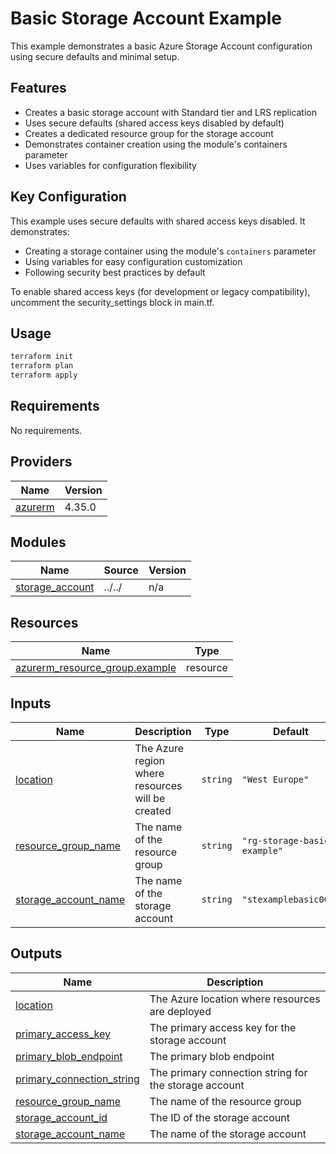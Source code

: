# Basic Storage Account Example

This example demonstrates a basic Azure Storage Account configuration using secure defaults and minimal setup.

## Features

- Creates a basic storage account with Standard tier and LRS replication
- Uses secure defaults (shared access keys disabled by default)
- Creates a dedicated resource group for the storage account
- Demonstrates container creation using the module's containers parameter
- Uses variables for configuration flexibility

## Key Configuration

This example uses secure defaults with shared access keys disabled. It demonstrates:
- Creating a storage container using the module's `containers` parameter
- Using variables for easy configuration customization
- Following security best practices by default

To enable shared access keys (for development or legacy compatibility), uncomment the security_settings block in main.tf.

## Usage

```bash
terraform init
terraform plan
terraform apply
```

<!-- BEGIN_TF_DOCS -->


## Requirements

No requirements.

## Providers

| Name | Version |
|------|---------|
| <a name="provider_azurerm"></a> [azurerm](#provider\_azurerm) | 4.35.0 |

## Modules

| Name | Source | Version |
|------|--------|---------|
| <a name="module_storage_account"></a> [storage\_account](#module\_storage\_account) | ../../ | n/a |

## Resources

| Name | Type |
|------|------|
| [azurerm_resource_group.example](https://registry.terraform.io/providers/hashicorp/azurerm/latest/docs/resources/resource_group) | resource |

## Inputs

| Name | Description | Type | Default | Required |
|------|-------------|------|---------|:--------:|
| <a name="input_location"></a> [location](#input\_location) | The Azure region where resources will be created | `string` | `"West Europe"` | no |
| <a name="input_resource_group_name"></a> [resource\_group\_name](#input\_resource\_group\_name) | The name of the resource group | `string` | `"rg-storage-basic-example"` | no |
| <a name="input_storage_account_name"></a> [storage\_account\_name](#input\_storage\_account\_name) | The name of the storage account | `string` | `"stexamplebasic001"` | no |

## Outputs

| Name | Description |
|------|-------------|
| <a name="output_location"></a> [location](#output\_location) | The Azure location where resources are deployed |
| <a name="output_primary_access_key"></a> [primary\_access\_key](#output\_primary\_access\_key) | The primary access key for the storage account |
| <a name="output_primary_blob_endpoint"></a> [primary\_blob\_endpoint](#output\_primary\_blob\_endpoint) | The primary blob endpoint |
| <a name="output_primary_connection_string"></a> [primary\_connection\_string](#output\_primary\_connection\_string) | The primary connection string for the storage account |
| <a name="output_resource_group_name"></a> [resource\_group\_name](#output\_resource\_group\_name) | The name of the resource group |
| <a name="output_storage_account_id"></a> [storage\_account\_id](#output\_storage\_account\_id) | The ID of the storage account |
| <a name="output_storage_account_name"></a> [storage\_account\_name](#output\_storage\_account\_name) | The name of the storage account |
<!-- END_TF_DOCS -->